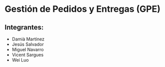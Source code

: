 # Gestión de Pedidos y Entregas (GPE)  
## Integrantes:

* Damià Martínez
* Jesús Salvador
* Miguel Navarro
* Vicent Sargues
* Wei Luo
